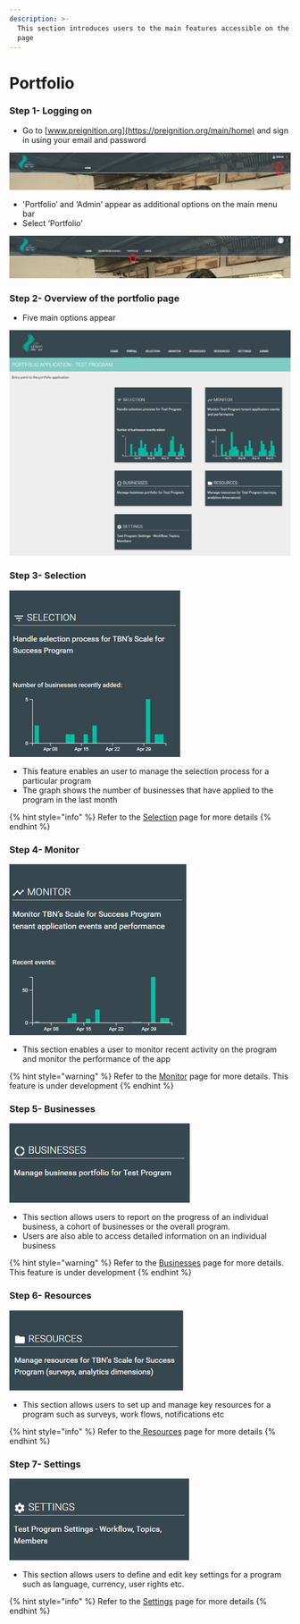 ```yaml
---
description: >-
  This section introduces users to the main features accessible on the portfolio
  page
---
```


# Portfolio

### Step 1- Logging on

* Go to [www.preignition.org](https://preignition.org/main/home) and sign in using your email and password

![Arrow shows where to sign in](../../.gitbook/assets/image%20%288%29.png)

* 'Portfolio’ and ‘Admin’ appear as additional options on the main menu bar
* Select ‘Portfolio’

![](../../.gitbook/assets/image.png)

### Step 2- Overview of the portfolio page

* Five main options appear 

![Showing the portfolio page for a &apos;Test Program&apos;](../../.gitbook/assets/image%20%2811%29.png)

### Step 3- Selection

![Entry point for managing the selection process](../../.gitbook/assets/image%20%2830%29.png)

* This feature enables an user to manage the selection process for a particular program
* The graph shows the number of businesses that have applied to the program in the last month

{% hint style="info" %}
Refer to the [Selection](https://docs.preignition.org/~/edit/primary/program-users/introduction-to-the-portfolio-page/introduction-to-the-selection-page) page for more details
{% endhint %}

### Step 4- Monitor

![Entry point for monitoring activity on the program](../../.gitbook/assets/image%20%2841%29.png)

* This section enables a user to monitor recent activity on the program and monitor the performance of the app

{% hint style="warning" %}
Refer to the [Monitor](https://docs.preignition.org/~/edit/primary/program-users/introduction-to-the-portfolio-page/introduction-to-monitor-page) page for more details.  This feature is under development
{% endhint %}

### Step 5- Businesses

![Entry point for reporting](../../.gitbook/assets/image%20%2820%29.png)

* This section allows users to report on the progress of an individual business, a cohort of businesses or the overall program.
* Users are also able to access detailed information on an individual business

{% hint style="warning" %}
Refer to the [Businesses](https://docs.preignition.org/~/edit/primary/program-users/introduction-to-the-portfolio-page/businesses) page for more details.  This feature is under development
{% endhint %}

### Step 6- Resources

![Entry point for managing program resources](../../.gitbook/assets/image%20%2827%29.png)

* This section allows users to set up and manage key resources for a program such as surveys, work flows, notifications etc

{% hint style="info" %}
Refer to the[ Resources](https://docs.preignition.org/~/edit/primary/program-users/introduction-to-the-portfolio-page/introduction-to-resources-page) page for more details
{% endhint %}

### Step 7- Settings

![Entry point for managing a program&apos;s settings](../../.gitbook/assets/image%20%2838%29.png)

* This section allows users to define and edit key settings for a program such as language, currency, user rights etc.

{% hint style="info" %}
Refer to the [Settings](https://docs.preignition.org/~/edit/primary/program-users/introduction-to-the-portfolio-page/settings) page for more details 
{% endhint %}

